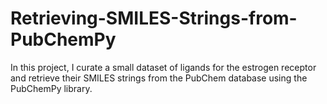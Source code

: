 # Retrieving-SMILES-Strings-from-PubChemPy
In this project, I curate a small dataset of ligands for the estrogen receptor and retrieve their SMILES strings from the PubChem database using the PubChemPy library.
